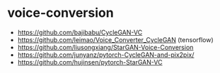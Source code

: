 # voice-conversion

- https://github.com/bajibabu/CycleGAN-VC
- https://github.com/leimao/Voice_Converter_CycleGAN (tensorflow)
- https://github.com/liusongxiang/StarGAN-Voice-Conversion
- https://github.com/junyanz/pytorch-CycleGAN-and-pix2pix/
- https://github.com/hujinsen/pytorch-StarGAN-VC
